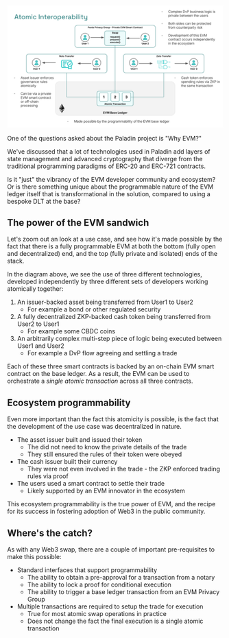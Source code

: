 ![Atomic Interop](../images/atomic_interop.svg)

One of the questions asked about the Paladin project is "Why EVM?"

We've discussed that a lot of technologies used in Paladin add layers of state management and advanced cryptography that diverge from the traditional programming paradigms of ERC-20 and ERC-721 contracts.

Is it "just" the vibrancy of the EVM developer community and ecosystem? Or is there something unique about the programmable nature of the EVM ledger itself that is transformational in the solution, compared to using a bespoke DLT at the base?

## The power of the EVM sandwich

Let's zoom out an look at a use case, and see how it's made possible by the fact that there is a fully programmable EVM at both the bottom (fully open and decentralized) end, and the top (fully private and isolated) ends of the stack.

In the diagram above, we see the use of three different technologies, developed independently by three different sets of developers working atomically together:

1. An issuer-backed asset being transferred from User1 to User2
    - For example a bond or other regulated security
2. A fully decentralized ZKP-backed cash token being transferred from User2 to User1
    - For example some CBDC coins
3. An arbitrarily complex multi-step piece of logic being executed between User1 and User2
    - For example a DvP flow agreeing and settling a trade

Each of these three smart contracts is backed by an on-chain EVM smart contract on the base ledger. As a result, the EVM can be used to orchestrate a _single atomic transaction_ across all three contracts.

## Ecosystem programmability

Even more important than the fact this atomicity is possible, is the fact that the development of the use case was decentralized in nature.

- The asset issuer built and issued their token
    - The did not need to know the private details of the trade
    - They still ensured the rules of their token were obeyed 
- The cash issuer built their currency
    - They were not even involved in the trade - the ZKP enforced trading rules via proof
- The users used a smart contract to settle their trade
    - Likely supported by an EVM innovator in the ecosystem

This ecosystem programmability is the true power of EVM, and the recipe for its success in fostering adoption of Web3 in the public community.

## Where's the catch?

As with any Web3 swap, there are a couple of important pre-requisites to make this possible:

- Standard interfaces that support programmability
    - The ability to obtain a pre-approval for a transaction from a notary
    - The ability to lock a proof for conditional execution
    - The ability to trigger a base ledger transaction from an EVM Privacy Group
- Multiple transactions are required to setup the trade for execution
    - True for most atomic swap operations in practice
    - Does not change the fact the final execution is a single atomic transaction

